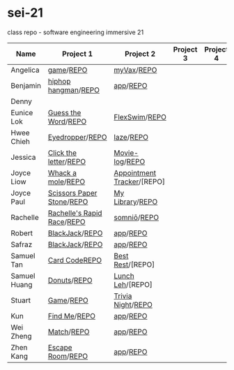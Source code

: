 # sei-21

class repo - software engineering immersive 21

| Name | Project 1 | Project 2 | Project 3 | Project 4 |
| ---- | --------- |---------- | --------- | --------- |
|Angelica|[game](https://angelferreros.github.io/project1-game/)/[REPO](https://github.com/AngelFerreros/project1-game)|[myVax](https://myvax-tracker.herokuapp.com/)/[REPO](https://github.com/AngelFerreros/project-2-myVax)|
|Benjamin|[hiphop hangman](https://benjacoblee.github.io/hiphop-hangman/)/[REPO](https://github.com/benjacoblee/hiphop-hangman)|[app](link)/[REPO](link)|
|Denny|
|Eunice Lok|[Guess the Word](https://prwhoeatsnonstop.github.io/guess-the-word-unit1-project/)/[REPO](https://github.com/prwhoeatsnonstop/guess-the-word-unit1-project)|[FlexSwim](https://flexswim.herokuapp.com/)/[REPO](https://github.com/prwhoeatsnonstop/ga-project2-FlexSwim)|
|Hwee Chieh|[Eyedropper](https://hweechieh.github.io/eyedropper/)/[REPO](https://github.com/hweechieh/eyedropper.git)|[laze](https://morning-river-60847.herokuapp.com/)/[REPO](https://github.com/hweechieh/laze)|
|Jessica|[Click the letter](https://jesst8.github.io/click_the_letters/)/[REPO](https://github.com/JessT8/click_the_letters)|[Movie-log](https://aqueous-waters-75512.herokuapp.com/movies/upcoming/1)/[REPO](https://github.com/JessT8/movie-log)|
|Joyce Liow|[Whack a mole](http://www.joyceliow.com/Project_1/mole.html)/[REPO](https://github.com/joycemap/Project-Whack)|[Appointment Tracker](https://pacific-shore-10633.herokuapp.com/)/[REPO]
|Joyce Paul|[Scissors Paper Stone](https://joyce-paul.github.io/Project_1-Game/)/[REPO](https://github.com/joyce-paul/Project_1-Game)|[My Library](https://mylibrary-ga-app.herokuapp.com/)/[REPO](https://github.com/joyce-paul/SEI-Project-2)
|Rachelle|[Rachelle's Rapid Race](https://rachellesg.github.io/rachelles-rapid-race/)/[REPO](https://github.com/rachellesg/rachelles-rapid-race)|[somniō](http://rachelles-somnio.herokuapp.com/)/[REPO](https://github.com/rachellesg/somnio)|
|Robert|[BlackJack](https://dazzling-blackjack.netlify.com/)/[REPO](https://github.com/Flashrob/Blackjack)|[app](link)/[REPO](link)|
|Safraz|[BlackJack](https://safrazhakamali.github.io/BlackJack/)/[REPO](https://github.com/SafrazHakamali/BlackJack)|[app](link)/[REPO](link)|
|Samuel Tan|[Card Code](https://samtanfl.github.io/Card-Code/)[REPO](https://github.com/SamTanFL/Card-Code)|[Best Rest](https://best-rest.herokuapp.com/)/[REPO]
|Samuel Huang|[Donuts](https://upieez.github.io/project-1-sei-21)/[REPO](https://github.com/upieez/project-1-sei-21)|[Lunch Leh](https://powerful-badlands-26853.herokuapp.com/)/[REPO]
|Stuart|[Game](https://laustinspayce.github.io/game-project-1/)/[REPO](https://github.com/LaustinSpayce/game-project-1)|[Trivia Night](https://project-2-quiz.herokuapp.com/)/[REPO](https://github.com/LaustinSpayce/quiz-project-2)|
|Kun|[Find Me](https://tsairenkun.github.io/Project_1/)/[REPO](https://github.com/TsaiRenkun/Project_1)|[app](link)/[REPO](link)|
|Wei Zheng|[Match](https://weizheng1910.github.io/project1)/[REPO](https://github.com/weizheng1910/project1)|[app](link)/[REPO](link)|
|Zhen Kang|[Escape Room](https://lzhenkang.github.io/escape_mini_games_room/)/[REPO](https://github.com/lzhenkang/escape_mini_games_room)|[app](link)/[REPO](link)|
